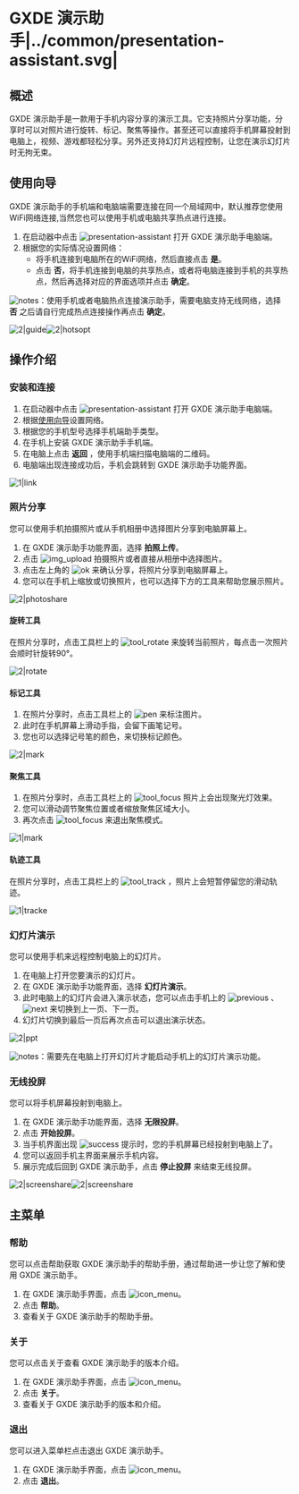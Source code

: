 #  GXDE 演示助手|../common/presentation-assistant.svg|

## 概述

 GXDE 演示助手是一款用于手机内容分享的演示工具。它支持照片分享功能，分享时可以对照片进行旋转、标记、聚焦等操作。甚至还可以直接将手机屏幕投射到电脑上，视频、游戏都轻松分享。另外还支持幻灯片远程控制，让您在演示幻灯片时无拘无束。



## 使用向导

 GXDE 演示助手的手机端和电脑端需要连接在同一个局域网中，默认推荐您使用WiFi网络连接,当然您也可以使用手机或电脑共享热点进行连接。

1. 在启动器中点击 ![presentation-assistant](icon/presentation-assistant.svg) 打开 GXDE 演示助手电脑端。
2. 根据您的实际情况设置网络：
   - 将手机连接到电脑所在的WiFi网络，然后直接点击 **是**。
   - 点击 **否**，将手机连接到电脑的共享热点，或者将电脑连接到手机的共享热点，然后再选择对应的界面选项并点击 **确定**。

![notes](icon/notes.svg)：使用手机或者电脑热点连接演示助手，需要电脑支持无线网络，选择 **否** 之后请自行完成热点连接操作再点击 **确定**。

![2|guide](jpg/guide.jpg)![2|hotsopt](jpg/hotsopt.jpg)

## 操作介绍


### 安装和连接

1. 在启动器中点击 ![presentation-assistant](icon/presentation-assistant.svg) 打开 GXDE 演示助手电脑端。
2. 根据[使用向导](使用向导)设置网络。
3. 根据您的手机型号选择手机端助手类型。
4. 在手机上安装 GXDE 演示助手手机端。
5. 在电脑上点击 **返回** ，使用手机端扫描电脑端的二维码。
6. 电脑端出现连接成功后，手机会跳转到 GXDE 演示助手功能界面。

![1|link](jpg/link.png)

### 照片分享
您可以使用手机拍摄照片或从手机相册中选择图片分享到电脑屏幕上。

1. 在 GXDE 演示助手功能界面，选择 **拍照上传**。
2. 点击 ![img_upload](icon/img_upload.svg) 拍摄照片或者直接从相册中选择图片。
3. 点击左上角的  ![ok](icon/ok.svg) 来确认分享，将照片分享到电脑屏幕上。
4. 您可以在手机上缩放或切换照片，也可以选择下方的工具来帮助您展示照片。

![2|photoshare](jpg/photoshare.jpg)

#### 旋转工具
在照片分享时，点击工具栏上的 ![tool_rotate](icon/tool_rotate.svg) 来旋转当前照片，每点击一次照片会顺时针旋转90°。

![2|rotate](jpg/rotate.jpg)

#### 标记工具
1. 在照片分享时，点击工具栏上的 ![pen](icon/pen.svg) 来标注图片。
2. 此时在手机屏幕上滑动手指，会留下画笔记号。
3. 您也可以选择记号笔的颜色，来切换标记颜色。


![2|mark](jpg/mark.jpg)

#### 聚焦工具
1. 在照片分享时，点击工具栏上的 ![tool_focus](icon/tool_focus.svg) 照片上会出现聚光灯效果。
2. 您可以滑动调节聚焦位置或者缩放聚焦区域大小。
3. 再次点击 ![tool_focus](icon/tool_focus.svg) 来退出聚焦模式。

![1|mark](jpg/foucs.png)

#### 轨迹工具

在照片分享时，点击工具栏上的 ![tool_track](icon/tool_track.svg) ，照片上会短暂停留您的滑动轨迹。

![1|tracke](jpg/tracke.png)

### 幻灯片演示
您可以使用手机来远程控制电脑上的幻灯片。

1. 在电脑上打开您要演示的幻灯片。
2. 在 GXDE 演示助手功能界面，选择 **幻灯片演示**。
3. 此时电脑上的幻灯片会进入演示状态，您可以点击手机上的 ![previous](icon/previous.svg) 、 ![next](icon/next.svg) 来切换到上一页、下一页。
4. 幻灯片切换到最后一页后再次点击可以退出演示状态。

![2|ppt](jpg/ppt.jpg)

![notes](icon/notes.svg)：需要先在电脑上打开幻灯片才能启动手机上的幻灯片演示功能。

### 无线投屏

您可以将手机屏幕投射到电脑上。


1. 在 GXDE 演示助手功能界面，选择 **无限投屏**。
2. 点击 **开始投屏**。
3. 当手机界面出现 ![success](icon/success.svg) 提示时，您的手机屏幕已经投射到电脑上了。
4. 您可以返回手机主界面来展示手机内容。
5. 展示完成后回到 GXDE 演示助手，点击 **停止投屏** 来结束无线投屏。




![2|screenshare](jpg/screenshare1.jpg)![2|screenshare](jpg/screenshare2.jpg)



## 主菜单


### 帮助

您可以点击帮助获取 GXDE 演示助手的帮助手册，通过帮助进一步让您了解和使用 GXDE 演示助手。

1. 在 GXDE 演示助手界面，点击 ![icon_menu](icon/icon_menu.svg)。
2. 点击 **帮助**。
3. 查看关于 GXDE 演示助手的帮助手册。

### 关于

您可以点击关于查看 GXDE 演示助手的版本介绍。

1. 在 GXDE 演示助手界面，点击 ![icon_menu](icon/icon_menu.svg)。
2. 点击 **关于**。
3. 查看关于 GXDE 演示助手的版本和介绍。


### 退出

您可以进入菜单栏点击退出 GXDE 演示助手。

1. 在 GXDE 演示助手界面，点击 ![icon_menu](icon/icon_menu.svg)。
2. 点击 **退出**。


